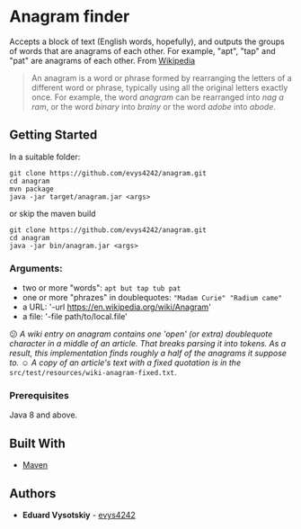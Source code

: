 # Anagram finder

Accepts a block of text (English words, hopefully), and outputs the groups of words that are anagrams of each other. 
For example, "apt", "tap" and "pat" are anagrams of each other. 
From [Wikipedia]()
> An anagram is a word or phrase formed by rearranging the letters of a different word or phrase, typically using all the original letters exactly once. 
> For example, the word _anagram_ can be rearranged into _nag a ram_, or the word _binary_ into _brainy_ or the word _adobe_ into _abode_.


## Getting Started

In a suitable folder:
```
git clone https://github.com/evys4242/anagram.git
cd anagram
mvn package
java -jar target/anagram.jar <args>
```
or skip the maven build
```
git clone https://github.com/evys4242/anagram.git
cd anagram
java -jar bin/anagram.jar <args>
```

### Arguments:
* two or more "words": `apt but tap tub pat`
* one or more "phrazes" in doublequotes: `"Madam Curie" "Radium came"`
* a URL: '-url https://en.wikipedia.org/wiki/Anagram'
* a file: '-file path/to/local.file'

:confused: _A wiki entry on anagram contains one 'open' (or extra) doublequote character in a middle of an article. 
That breaks parsing it into tokens. As a result, this implementation finds roughly a half of the anagrams it suppose to._
:relaxed: _A copy of an article's text with a fixed quotation is in the_ `src/test/resources/wiki-anagram-fixed.txt`.

### Prerequisites
Java 8 and above.

## Built With

* [Maven](https://maven.apache.org/)

## Authors

* **Eduard Vysotskiy** - [evys4242](https://github.com/evys4242)
